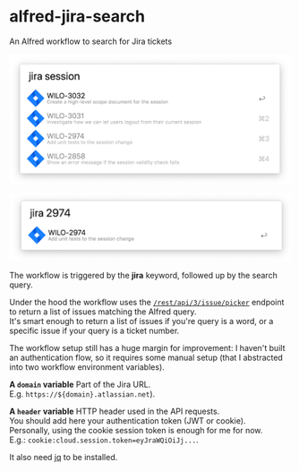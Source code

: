# alfred-jira-search
An Alfred workflow to search for Jira tickets

<p align="center" margin-bottom="0">
  <img width="520" height="auto" src="./.github/jira-multi.png" /> 
</p>

<p align="center" margin-bottom="0">
  <img width="520" height="auto" src="./.github/jira-single.png" /> 
</p>

The workflow is triggered by the **jira** keyword, followed up by the search query.  

Under the hood the workflow uses the [`/rest/api/3/issue/picker`](https://developer.atlassian.com/cloud/jira/platform/rest/v3/?utm_source=%2Fcloud%2Fjira%2Fplatform%2Frest%2F&utm_medium=302#api-rest-api-3-issue-picker-get) endpoint to return a list of issues matching the Alfred query.  
It's smart enough to return a list of issues if you're query is a word, or a specific issue if your query is a ticket number.  

The workflow setup still has a huge margin for improvement: I haven't built an authentication flow, so it  requires some manual setup (that I abstracted into two workflow environment variables).   

__A `domain` variable__
Part of the Jira URL.  
E.g. `https://${domain}.atlassian.net`). 

__A `header` variable__
HTTP header used in the API requests.  
You should add here your authentication token (JWT or cookie).  
Personally, using the cookie session token is enough for me for now.  
E.g.: `cookie:cloud.session.token=eyJraWQiOiJj...`.  

It also need [jq](https://stedolan.github.io/jq/) to be installed.   
